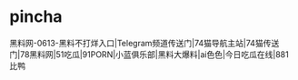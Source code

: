 # pincha
黑料网-0613-黑料不打烊入口|Telegram频道传送门|74猫导航主站|74猫传送门|78黑料网|51吃瓜|91PORN|小蓝俱乐部|黑料大爆料|ai色色|今日吃瓜在线|881比鸭
